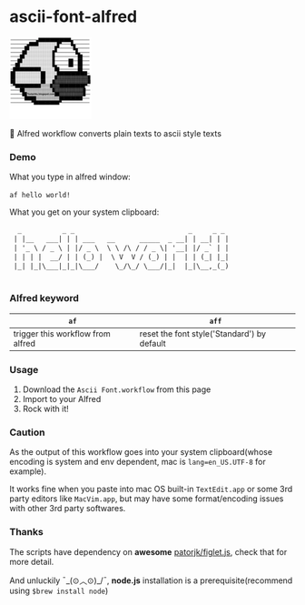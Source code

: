 # ascii-font-alfred

![cover image](icon.png)

🍭 Alfred workflow converts plain texts to ascii style texts

### Demo
What you type in alfred window:

`af hello world!`

What you get on your system clipboard:

```
  _          _ _                            _     _ _ 
 | |__   ___| | | ___   __      _____  _ __| | __| | |
 | '_ \ / _ \ | |/ _ \  \ \ /\ / / _ \| '__| |/ _` | |
 | | | |  __/ | | (_) |  \ V  V / (_) | |  | | (_| |_|
 |_| |_|\___|_|_|\___/    \_/\_/ \___/|_|  |_|\__,_(_)
                                                                                                          
```

### Alfred keyword
| `af` | `aff` |
| --- | --- |
| trigger this workflow from alfred | reset the font style('Standard') by default |

### Usage
1. Download the `Ascii Font.workflow` from this page
2. Import to your Alfred
3. Rock with it!

### Caution
As the output of this workflow goes into your system clipboard(whose encoding is system and env dependent, mac is `lang=en_US.UTF-8` for example).

It works fine when you paste into mac OS built-in `TextEdit.app` or some 3rd party editors like `MacVim.app`, but may have some format/encoding issues with other 3rd party softwares.

### Thanks
The scripts have dependency on **awesome** [patorjk/figlet.js](https://github.com/patorjk/figlet.js), check that for more detail.

And unluckily ¯\_(⊙︿⊙)_/¯, **node.js** installation is a prerequisite(recommend using `$brew install node`)
